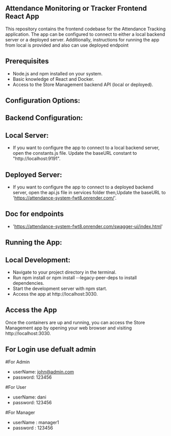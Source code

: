 ## Attendance Monitoring or Tracker Frontend React App

This repository contains the frontend codebase for the Attendance Tracking application. The app can be configured to connect to either a local backend server or a deployed server. Additionally, instructions for running the app from local is provided and also can use deployed endpoint


## Prerequisites

- Node.js and npm installed on your system.
- Basic knowledge of React and Docker.
- Access to the Store Management backend API (local or deployed).

## Configuration Options:
## Backend Configuration:
## Local Server:

- If you want to configure the app to connect to a local backend server, open the constants.js file.
  Update the baseURL constant to "http://localhost:9191".

## Deployed Server:

- If you want to configure the app to connect to a deployed backend server, open the api.js file in services folder then,Update the baseURL to 'https://attendance-system-fwt8.onrender.com/'.

## Doc for endpoints
- 'https://attendance-system-fwt8.onrender.com/swagger-ui/index.html'


## Running the App:
## Local Development:

- Navigate to your project directory in the terminal.
- Run npm install or npm install --legacy-peer-deps
 to install dependencies.
- Start the development server with npm start.
- Access the app at http://localhost:3030.


## Access the App
Once the containers are up and running, you can access the Store Management app by opening your web browser and visiting http://localhost:3030.

## For Login use defualt admin 

#For Admin
- userName: john@admin.com
- password: 123456

#For User

 - userName: dani
 - password: 123456

#For Manager
  - userName : manager1
  - password : 123456
